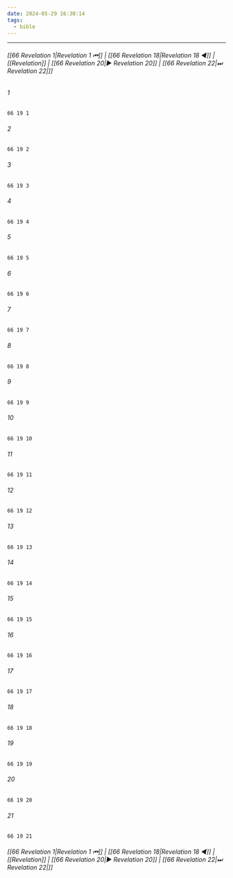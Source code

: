 ```yaml
---
date: 2024-05-29 16:30:14
tags:
  - bible
---
```

___

###### [[66 Revelation 1|Revelation 1 ⏮]] | [[66 Revelation 18|Revelation 18 ◀]] | [[Revelation]] | [[66 Revelation 20|▶ Revelation 20]] | [[66 Revelation 22|⏭ Revelation 22|]]

###### 1
``` verse
66 19 1 
```
###### 2
``` verse
66 19 2 
```
###### 3
``` verse
66 19 3 
```
###### 4
``` verse
66 19 4 
```
###### 5
``` verse
66 19 5 
```
###### 6
``` verse
66 19 6 
```
###### 7
``` verse
66 19 7 
```
###### 8
``` verse
66 19 8 
```
###### 9
``` verse
66 19 9 
```
###### 10
``` verse
66 19 10 
```
###### 11
``` verse
66 19 11 
```
###### 12
``` verse
66 19 12 
```
###### 13
``` verse
66 19 13 
```
###### 14
``` verse
66 19 14 
```
###### 15
``` verse
66 19 15 
```
###### 16
``` verse
66 19 16 
```
###### 17
``` verse
66 19 17 
```
###### 18
``` verse
66 19 18 
```
###### 19
``` verse
66 19 19 
```
###### 20
``` verse
66 19 20 
```
###### 21
``` verse
66 19 21 
```

###### [[66 Revelation 1|Revelation 1 ⏮]] | [[66 Revelation 18|Revelation 18 ◀]] | [[Revelation]] | [[66 Revelation 20|▶ Revelation 20]] | [[66 Revelation 22|⏭ Revelation 22|]]

